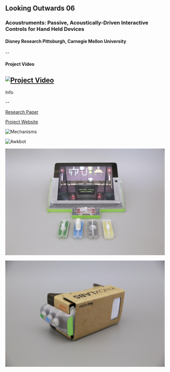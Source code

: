 
## Looking Outwards 06

### Acoustruments: Passive, Acoustically-Driven Interactive Controls for Hand Held Devices
#### Disney Research Pittsburgh, Carnegie Mellon University
--
#### Project Video
[![Project Video](http://www.disneyresearch.com/wp-content/uploads/Acoustruments-Yakamo-Image.jpg)](https://www.youtube.com/watch?v=llOKDcr1gsY)
--
Info

--

[Research Paper](http://www.disneyresearch.com/wp-content/uploads/Acoustrument-Passive-Acoustically-Driven-Interactive-Controls-for-Hand-Held-Devices-Paper.pdf)

[Project Website](http://www.disneyresearch.com/publication/acoustruments/)

![Mechanisms](http://www.disneyresearch.com/wp-content/uploads/Acoustruments-Mechanisms-Image.jpg)

![Awkbot](https://github.com/michell3/Photos/blob/master/awkbot_states.png)

![Factory](https://github.com/michell3/Photos/blob/master/factory.png)

![VR Game](https://github.com/michell3/Photos/blob/master/vr_game.png)
